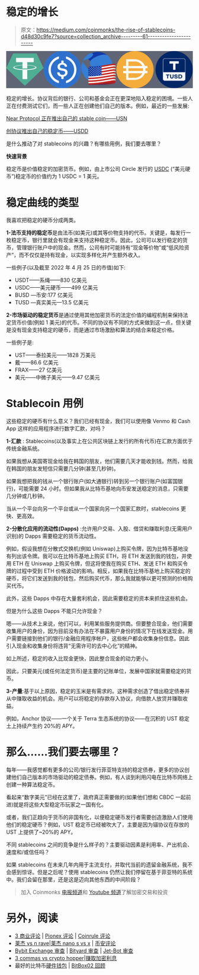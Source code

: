 # 稳定的增长

> 原文：<https://medium.com/coinmonks/the-rise-of-stablecoins-d48d30c9fe7?source=collection_archive---------61----------------------->

![](img/7fc3474423c6108315540caf6fd438f3.png)

稳定的增长。协议背后的银行、公司和基金会正在更深地陷入稳定的困境。一些人正在付费测试它们，而一些人正在创建他们自己的版本。例如，最近的一些发展:

[Near Protocol 正在推出自己的 stable coin——USN](https://cryptobriefing.com/near-launches-usn-stablecoin-testnet/)

[创协议推出自己的稳定币——USDD](https://www.theblockcrypto.com/post/142867/justin-sun-to-launch-algorithmic-stablecoin-usdd-on-tron-will-use-10-billion-of-crypto-as-collateral)

是什么推动了对 stablecoins 的兴趣？有哪些用例，我们要去哪里？

**快速背景**

稳定币是价值稳定的加密货币。例如，由上市公司 Circle 发行的 [USDC](https://www.circle.com/en/usdc) (“美元硬币”)稳定币的价值约为 1 USDC = 1 美元。

# **稳定曲线的类型**

我喜欢把稳定的硬币分成两类。

**1-法币支持的稳定币**是由法币(如美元)或其等价物支持的代币。关键是，每发行一枚稳定币，银行里就会有现金来支持这种稳定币。因此，公司可以发行稳定的货币，管理银行账户中的现金。然而，公司有时可能持有“现金等价物”或“低风险资产”，而不仅仅是持有现金，以实现多样化并产生额外收入。

一些例子(以及截至 2022 年 4 月 25 日的市值)如下:

*   USDT——系绳——830 亿美元
*   USDC——美元硬币——499 亿美元
*   BUSD —币安:177 亿美元
*   TUSD —真实美元—13.5 亿美元

**2-市场驱动的稳定货币**是通过使用其他加密货币的法定价值的编程机制来保持法定货币价值(例如 1 美元)的代币。不同的协议有不同的方式来做到这一点，但关键是没有现金支持稳定的硬币，而是通过市场激励和算法的结合来稳定价格。

一些例子是:

*   UST——泰拉美元——1828 万美元
*   戴——86.6 亿美元
*   FRAX——27 亿美元
*   美元——中微子美元——9.47 亿美元

# **Stablecoin 用例**

这些稳定的硬币有什么意义？我们已经有现金，我们可以使用像 Venmo 和 Cash App 这样的应用程序进行数字汇款，对吗？

**1-汇款** : Stablecoins(以及事实上在公共区块链上发行的所有代币)在汇款方面优于传统金融系统。

如果我想从美国寄现金给我在韩国的朋友，他们需要几天才能收到钱。然而，给我在韩国的朋友发短信只需要几分钟(甚至几秒钟)。

如果我想把我的钱从一个银行账户(如大通银行)转到另一个银行账户(如富国银行)，可能需要 24 小时。但如果我从比特币基地向币安发送稳定的消息，只需要几分钟或几秒钟。

当从一个平台向另一个平台或从一个国家向另一个国家汇款时，stablecoins 更快、更高效。

**2-分散化应用的流动性(Dapps)** :允许用户交易、入股、借贷和赚取利息(无需用户识别)的 Dapps 需要稳定的货币流动性。

例如，假设我想在分散式交换机(例如 Uniswap)上购买令牌，因为比特币基地没有列出该令牌。我可以在比特币基地上购买 ETH，将 ETH 发送到我的钱包，并使用 ETH 在 Uniswap 上购买令牌，但这将使我在购买 ETH、发送 ETH 和购买令牌的过程中受到 ETH 价格波动的影响。相反，如果我在比特币基地上购买稳定的硬币，将它们发送到我的钱包，然后购买代币，那么我就能够以更可预测的价格购买代币。

此外，这些 Dapps 中存在大量套利机会，因此需要稳定的资本来抓住这些机会。

但是为什么这些 Dapps 不能只允许现金？

嗯——从技术上来说，他们可以，利用某些服务提供商。但要整合现金，他们需要收集用户的身份，因为目前没有办法在不暴露用户身份的情况下在线发送现金。用户需要链接到他们的银行/金融应用程序帐户，这些帐户都会收集身份信息。因此引入现金和收集身份将违背“无需许可的去中心化”的精神。

如上所述，稳定的收入比现金更快，因此整合现金的动力更小。

因此，只要美元(或任何法定货币)是主要的记账单位，发展中国家就需要稳定的货币。

**3-产量**:基于以上原因，稳定的玉米是有需求的。这种需求创造了借出稳定债券并从中赚取收益的机会。用户可以将稳定的存款存入协议，向借款人放贷并赚取收益。

例如，Anchor 协议——一个关于 Terra 生态系统的协议——在沉积的 UST 稳定土上持续产生约 20%的 APY。

# **那么……我们要去哪里？**

每年——我感觉都有更多的公司/银行发行菲亚特支持的稳定债券，更多的协议创建他们自己版本的市场驱动的稳定债券。例如，有人谈到利用闪电在比特币网络上创建一种算法稳定币。

看起来“数字美元”已经在这里了，政府真正需要做的(如果他们想和 CBDC 一起前进)就是将这些大型稳定币玩家之一国有化。

或者，我们正趋向于货币的非国有化，以便稳定硬币发行者需要创造激励人们使用他们的稳定硬币？例如，UST 稳定币已经被吹大了，主要是因为锚协议在存放的 UST 上提供了~20%的 APY。

不同 stablecoins 之间的竞争是什么样子的？主要驱动因素是利用率、产出机会、速度和/或信任吗？

如果 stablecoins 在未来几年内用于主流支付，并取代当前的遗留金融系统，我不会感到惊讶。但是之后呢？使用 stablecoins 仍然让我们停留在基于菲亚特的系统中。我们会留在那里，还是这是迈向其他东西的中间阶段？

> 加入 Coinmonks [电报频道](https://t.me/coincodecap)和 [Youtube 频道](https://www.youtube.com/c/coinmonks/videos)了解加密交易和投资

# 另外，阅读

*   [3 商业评论](/coinmonks/3commas-review-an-excellent-crypto-trading-bot-2020-1313a58bec92) | [Pionex 评论](https://coincodecap.com/pionex-review-exchange-with-crypto-trading-bot) | [Coinrule 评论](/coinmonks/coinrule-review-2021-a-beginner-friendly-crypto-trading-bot-daf0504848ba)
*   [莱杰 vs n rave](/coinmonks/ledger-vs-ngrave-zero-7e40f0c1d694)|[莱杰 nano s vs x](/coinmonks/ledger-nano-s-vs-x-battery-hardware-price-storage-59a6663fe3b0) | [币安评论](/coinmonks/binance-review-ee10d3bf3b6e)
*   [Bybit Exchange 审查](/coinmonks/bybit-exchange-review-dbd570019b71) | [Bityard 审查](https://coincodecap.com/bityard-reivew) | [Jet-Bot 审查](https://coincodecap.com/jet-bot-review)
*   [3 commas vs crypto hopper](/coinmonks/3commas-vs-pionex-vs-cryptohopper-best-crypto-bot-6a98d2baa203)|[赚取加密利息](/coinmonks/earn-crypto-interest-b10b810fdda3)
*   最好的比特币[硬件钱包](/coinmonks/hardware-wallets-dfa1211730c6) | [BitBox02 回顾](/coinmonks/bitbox02-review-your-swiss-bitcoin-hardware-wallet-c36c88fff29)